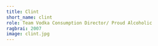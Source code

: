 ```yaml
---
title: Clint
short_name: clint
role: Team Vodka Consumption Director/ Proud Alcoholic
ragbrai: 2007
image: clint.jpg
---
```

